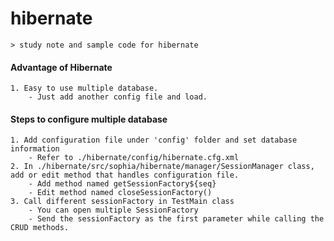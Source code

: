 # hibernate
	> study note and sample code for hibernate

#### Advantage of Hibernate 
	1. Easy to use multiple database. 
		- Just add another config file and load.
		
#### Steps to configure multiple database
	1. Add configuration file under 'config' folder and set database information
		- Refer to ./hibernate/config/hibernate.cfg.xml
	2. In ./hibernate/src/sophia/hibernate/manager/SessionManager class, add or edit method that handles configuration file.
		- Add method named getSessionFactory${seq}
		- Edit method named closeSessionFactory()
	3. Call different sessionFactory in TestMain class
		- You can open multiple SessionFactory
		- Send the sessionFactory as the first parameter while calling the CRUD methods.
	
	